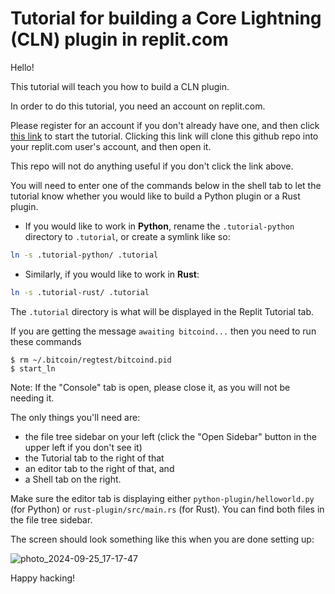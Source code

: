 # Tutorial for building a Core Lightning (CLN) plugin in replit.com

Hello!

This tutorial will teach you how to build a CLN plugin.

In order to do this tutorial, you need an account on replit.com.

Please register for an account if you don't already have one, and then click [this link](https://replit.com/github/chrisguida/cln-plugin-tutorial) to start the tutorial. Clicking this link will clone this github repo into your replit.com user's account, and then open it.

This repo will not do anything useful if you don't click the link above.

You will need to enter one of the commands below in the shell tab to let the tutorial know whether you would like to build a Python plugin or a Rust plugin.

- If you would like to work in **Python**, rename the `.tutorial-python` directory to `.tutorial`, or create a symlink like so:

```sh
ln -s .tutorial-python/ .tutorial
```

- Similarly, if you would like to work in **Rust**:

```sh
ln -s .tutorial-rust/ .tutorial
```

The `.tutorial` directory is what will be displayed in the Replit Tutorial tab.

If you are getting the message `awaiting bitcoind...` then you need to run these commands

```
$ rm ~/.bitcoin/regtest/bitcoind.pid
$ start_ln
```

Note: If the "Console" tab is open, please close it, as you will not be needing it.

The only things you'll need are:
- the file tree sidebar on your left (click the "Open Sidebar" button in the upper left if you don't see it)
- the Tutorial tab to the right of that
- an editor tab to the right of that, and
- a Shell tab on the right.

Make sure the editor tab is displaying either `python-plugin/helloworld.py` (for Python) or `rust-plugin/src/main.rs` (for Rust). You can find both files in the file tree sidebar.

The screen should look something like this when you are done setting up:

![photo_2024-09-25_17-17-47](https://github.com/user-attachments/assets/74868b43-7bf6-4ba9-bc2a-375918963def)

Happy hacking!

